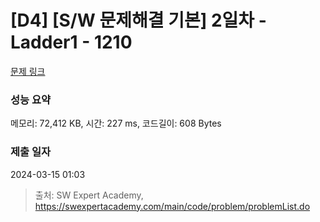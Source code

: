 # [D4] [S/W 문제해결 기본] 2일차 - Ladder1 - 1210 

[문제 링크](https://swexpertacademy.com/main/code/problem/problemDetail.do?contestProbId=AV14ABYKADACFAYh) 

### 성능 요약

메모리: 72,412 KB, 시간: 227 ms, 코드길이: 608 Bytes

### 제출 일자

2024-03-15 01:03



> 출처: SW Expert Academy, https://swexpertacademy.com/main/code/problem/problemList.do